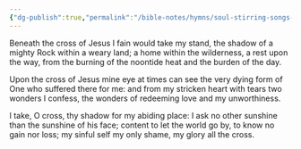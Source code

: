 ```yaml
---
{"dg-publish":true,"permalink":"/bible-notes/hymns/soul-stirring-songs-and-hymns/beneath-the-cross-of-jesus/","title":"Beneath the Cross of Jesus"}
---
```



Beneath the cross of Jesus
I fain would take my stand,
the shadow of a mighty Rock
within a weary land;
a home within the wilderness,
a rest upon the way,
from the burning of the noontide heat
and the burden of the day.

Upon the cross of Jesus
mine eye at times can see
the very dying form of One
who suffered there for me:
and from my stricken heart with tears
two wonders I confess,
the wonders of redeeming love
and my unworthiness.

I take, O cross, thy shadow
for my abiding place:
I ask no other sunshine than
the sunshine of his face;
content to let the world go by,
to know no gain nor loss;
my sinful self my only shame,
my glory all the cross.